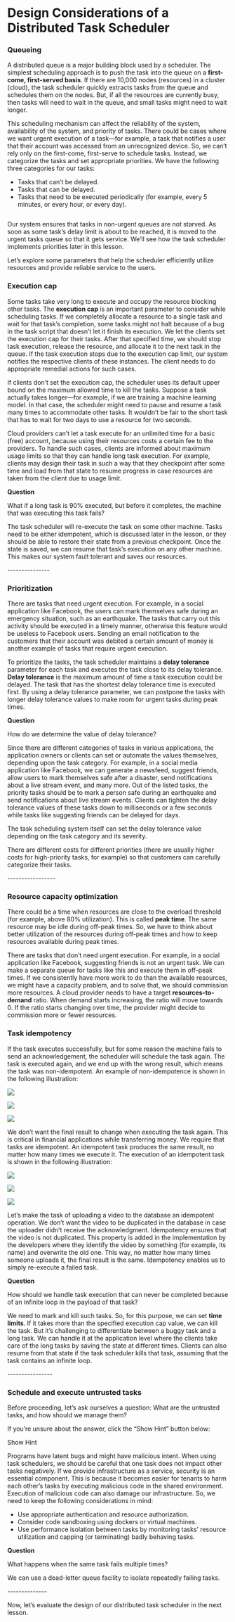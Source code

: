 # Design Considerations of a Distributed Task Scheduler

### Queueing <a href="#queueing-0" id="queueing-0"></a>

A distributed queue is a major building block used by a scheduler. The simplest scheduling approach is to push the task into the queue on a **first-come, first-served basis**. If there are 10,000 nodes (resources) in a cluster (cloud), the task scheduler quickly extracts tasks from the queue and schedules them on the nodes. But, if all the resources are currently busy, then tasks will need to wait in the queue, and small tasks might need to wait longer.

This scheduling mechanism can affect the reliability of the system, availability of the system, and priority of tasks. There could be cases where we want urgent execution of a task—for example, a task that notifies a user that their account was accessed from an unrecognized device. So, we can’t rely only on the first-come, first-serve to schedule tasks. Instead, we categorize the tasks and set appropriate priorities. We have the following three categories for our tasks:

* Tasks that can’t be delayed.
* Tasks that can be delayed.
* Tasks that need to be executed periodically (for example, every 5 minutes, or every hour, or every day).

<figure><img src="https://kuweiguge.github.io/Grokking-Modern-System-Design-Interview-Gitbook/.gitbook/assets/Screenshot 2023-09-03 at 2.52.16 AM.png" alt=""><figcaption></figcaption></figure>

Our system ensures that tasks in non-urgent queues are not starved. As soon as some task’s delay limit is about to be reached, it is moved to the urgent tasks queue so that it gets service. We’ll see how the task scheduler implements priorities later in this lesson.

Let’s explore some parameters that help the scheduler efficiently utilize resources and provide reliable service to the users.

### Execution cap <a href="#execution-cap-0" id="execution-cap-0"></a>

Some tasks take very long to execute and occupy the resource blocking other tasks. The **execution cap** is an important parameter to consider while scheduling tasks. If we completely allocate a resource to a single task and wait for that task’s completion, some tasks might not halt because of a bug in the task script that doesn’t let it finish its execution. We let the clients set the execution cap for their tasks. After that specified time, we should stop task execution, release the resource, and allocate it to the next task in the queue. If the task execution stops due to the execution cap limit, our system notifies the respective clients of these instances. The client needs to do appropriate remedial actions for such cases.

If clients don’t set the execution cap, the scheduler uses its default upper bound on the maximum allowed time to kill the tasks. Suppose a task actually takes longer—for example, if we are training a machine learning model. In that case, the scheduler might need to pause and resume a task many times to accommodate other tasks. It wouldn’t be fair to the short task that has to wait for two days to use a resource for two seconds.

Cloud providers can’t let a task execute for an unlimited time for a basic (free) account, because using their resources costs a certain fee to the providers. To handle such cases, clients are informed about maximum usage limits so that they can handle long task execution. For example, clients may design their task in such a way that they checkpoint after some time and load from that state to resume progress in case resources are taken from the client due to usage limit.

**Question**

What if a long task is 90% executed, but before it completes, the machine that was executing this task fails?

The task scheduler will re-execute the task on some other machine. Tasks need to be either idempotent, which is discussed later in the lesson, or they should be able to restore their state from a previous checkpoint. Once the state is saved, we can resume that task’s execution on any other machine. This makes our system fault tolerant and saves our resources.

\---------------

### Prioritization <a href="#prioritization-0" id="prioritization-0"></a>

There are tasks that need urgent execution. For example, in a social application like Facebook, the users can mark themselves safe during an emergency situation, such as an earthquake. The tasks that carry out this activity should be executed in a timely manner, otherwise this feature would be useless to Facebook users. Sending an email notification to the customers that their account was debited a certain amount of money is another example of tasks that require urgent execution.

To prioritize the tasks, the task scheduler maintains a **delay tolerance** parameter for each task and executes the task close to its delay tolerance. **Delay tolerance** is the maximum amount of time a task execution could be delayed. The task that has the shortest delay tolerance time is executed first. By using a delay tolerance parameter, we can postpone the tasks with longer delay tolerance values to make room for urgent tasks during peak times.

**Question**

How do we determine the value of delay tolerance?

Since there are different categories of tasks in various applications, the application owners or clients can set or automate the values themselves, depending upon the task category. For example, in a social media application like Facebook, we can generate a newsfeed, suggest friends, allow users to mark themselves safe after a disaster, send notifications about a live stream event, and many more. Out of the listed tasks, the priority tasks should be to mark a person safe during an earthquake and send notifications about live stream events. Clients can tighten the delay tolerance values of these tasks down to milliseconds or a few seconds while tasks like suggesting friends can be delayed for days.

The task scheduling system itself can set the delay tolerance value depending on the task category and its severity.

There are different costs for different priorities (there are usually higher costs for high-priority tasks, for example) so that customers can carefully categorize their tasks.

\-----------------

### Resource capacity optimization <a href="#resource-capacity-optimization-0" id="resource-capacity-optimization-0"></a>

There could be a time when resources are close to the overload threshold (for example, above 80% utilization). This is called **peak time**. The same resource may be idle during off-peak times. So, we have to think about better utilization of the resources during off-peak times and how to keep resources available during peak times.

There are tasks that don’t need urgent execution. For example, in a social application like Facebook, suggesting friends is not an urgent task. We can make a separate queue for tasks like this and execute them in off-peak times. If we consistently have more work to do than the available resources, we might have a capacity problem, and to solve that, we should commission more resources. A cloud provider needs to have a target **resources-to-demand** ratio. When demand starts increasing, the ratio will move towards 0. If the ratio starts changing over time, the provider might decide to commission more or fewer resources.

### Task idempotency <a href="#task-idempotency-0" id="task-idempotency-0"></a>

If the task executes successfully, but for some reason the machine fails to send an acknowledgement, the scheduler will schedule the task again. The task is executed again, and we end up with the wrong result, which means the task was non-idempotent. An example of non-idempotence is shown in the following illustration:

![](<https://kuweiguge.github.io/Grokking-Modern-System-Design-Interview-Gitbook/.gitbook/assets/Screenshot 2023-09-03 at 2.57.04 AM.png>)

![](<https://kuweiguge.github.io/Grokking-Modern-System-Design-Interview-Gitbook/.gitbook/assets/Screenshot 2023-09-03 at 2.57.24 AM.png>)

![](<https://kuweiguge.github.io/Grokking-Modern-System-Design-Interview-Gitbook/.gitbook/assets/Screenshot 2023-09-03 at 2.57.44 AM.png>)

We don’t want the final result to change when executing the task again. This is critical in financial applications while transferring money. We require that tasks are idempotent. An idempotent task produces the same result, no matter how many times we execute it. The execution of an idempotent task is shown in the following illustration:

![](<https://kuweiguge.github.io/Grokking-Modern-System-Design-Interview-Gitbook/.gitbook/assets/Screenshot 2023-09-03 at 2.58.30 AM.png>)

![](<https://kuweiguge.github.io/Grokking-Modern-System-Design-Interview-Gitbook/.gitbook/assets/Screenshot 2023-09-03 at 2.58.48 AM.png>)

![](<https://kuweiguge.github.io/Grokking-Modern-System-Design-Interview-Gitbook/.gitbook/assets/Screenshot 2023-09-03 at 2.59.04 AM.png>)

Let’s make the task of uploading a video to the database an idempotent operation. We don’t want the video to be duplicated in the database in case the uploader didn’t receive the acknowledgment. Idempotency ensures that the video is not duplicated. This property is added in the implementation by the developers where they identify the video by something (for example, its name) and overwrite the old one. This way, no matter how many times someone uploads it, the final result is the same. Idempotency enables us to simply re-execute a failed task.

**Question**

How should we handle task execution that can never be completed because of an infinite loop in the payload of that task?

We need to mark and kill such tasks. So, for this purpose, we can set **time limits**. If it takes more than the specified execution cap value, we can kill the task. But it’s challenging to differentiate between a buggy task and a long task. We can handle it at the application level where the clients take care of the long tasks by saving the state at different times. Clients can also resume from that state if the task scheduler kills that task, assuming that the task contains an infinite loop.

\----------------

### Schedule and execute untrusted tasks <a href="#schedule-and-execute-untrusted-tasks-0" id="schedule-and-execute-untrusted-tasks-0"></a>

Before proceeding, let’s ask ourselves a question: What are the untrusted tasks, and how should we manage them?

If you’re unsure about the answer, click the “Show Hint” button below:

Show Hint

Programs have latent bugs and might have malicious intent. When using task schedulers, we should be careful that one task does not impact other tasks negatively. If we provide infrastructure as a service, security is an essential component. This is because it becomes easier for tenants to harm each other’s tasks by executing malicious code in the shared environment. Execution of malicious code can also damage our infrastructure. So, we need to keep the following considerations in mind:

* Use appropriate authentication and resource authorization.
* Consider code sandboxing using dockers or virtual machines.
* Use performance isolation between tasks by monitoring tasks’ resource utilization and capping (or terminating) badly behaving tasks.

**Question**

What happens when the same task fails multiple times?

We can use a dead-letter queue facility to isolate repeatedly failing tasks.

\--------------

Now, let’s evaluate the design of our distributed task scheduler in the next lesson.
